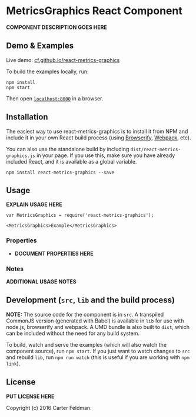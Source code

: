 # MetricsGraphics React Component

__COMPONENT DESCRIPTION GOES HERE__


## Demo & Examples

Live demo: [cf.github.io/react-metrics-graphics](http://cf.github.io/react-metrics-graphics/)

To build the examples locally, run:

```
npm install
npm start
```

Then open [`localhost:8000`](http://localhost:8000) in a browser.


## Installation

The easiest way to use react-metrics-graphics is to install it from NPM and include it in your own React build process (using [Browserify](http://browserify.org), [Webpack](http://webpack.github.io/), etc).

You can also use the standalone build by including `dist/react-metrics-graphics.js` in your page. If you use this, make sure you have already included React, and it is available as a global variable.

```
npm install react-metrics-graphics --save
```


## Usage

__EXPLAIN USAGE HERE__

```
var MetricsGraphics = require('react-metrics-graphics');

<MetricsGraphics>Example</MetricsGraphics>
```

### Properties

* __DOCUMENT PROPERTIES HERE__

### Notes

__ADDITIONAL USAGE NOTES__


## Development (`src`, `lib` and the build process)

**NOTE:** The source code for the component is in `src`. A transpiled CommonJS version (generated with Babel) is available in `lib` for use with node.js, browserify and webpack. A UMD bundle is also built to `dist`, which can be included without the need for any build system.

To build, watch and serve the examples (which will also watch the component source), run `npm start`. If you just want to watch changes to `src` and rebuild `lib`, run `npm run watch` (this is useful if you are working with `npm link`).

## License

__PUT LICENSE HERE__

Copyright (c) 2016 Carter Feldman.

